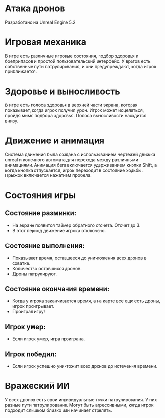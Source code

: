 # Атака дронов

Разработано на Unreal Engine 5.2

# Игровая механика

В игре есть различные игровые состояния, подбор здоровья и боеприпасов и простой пользовательский интерфейс. У врагов есть собственные пути патрулирования, и они предупреждают, когда игрок приближается.

# Здоровье и выносливость

В игре есть полоса здоровья в верхней части экрана, которая показывает, когда игрок получил урон. Игрок может исцелиться, пройдя мимо подбора здоровья. Полоса выносливости находится внизу.

# Движение и анимация

Система движения была создана с использованием чертежей движка unreal и конечного автомата для перехода между различными анимациями.
Анимация бега включается удерживанием кнопки Shift, а когда кнопка отпускается, игрок переходит в состояние ходьбы.
Прыжок включается нажатием пробела.

# Состояния игры
## Состояние разминки:
- На экране появится таймер обратного отсчета. Отсчет до 3.
- В этот период движение игрока отключено.
## Состояние выполнения:
- Показывает время, оставшееся до уничтожения всех дронов в схватке.
- Количество оставшихся дронов.
- Дроны патрулируют.
## Состояние окончания времени:
- Когда у игрока заканчивается время, а на карте все еще есть дроны, игрок проигрывает.
- Проиграл игру!
## Игрок умер:
- Если игрок умер, игра проиграна.
## Игрок победил:
- Если игрок успешно уничтожит всех дронов до истечения времени.
# Вражеский ИИ
У всех дронов есть свои индивидуальные точки патрулирования. У них разные пути патрулирования. Могут быть агрессивными, когда игрок подходит слишком близко или начинает стрелять.
